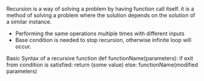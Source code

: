Recursion is a way of solving a problem by having function call itself. it is a method of solving a problem where the solution depends on the solution of a similar instance.
 - Performing the same operations multiple times with different inputs
 - Base condition is needed to stop recursion, otherwise infinite loop will occur.

Basic Syntax of a recursive function
def functionName(parameters):
    if exit from condition is satisfied:
        return (some value)
    else:
        functionName(modified parameters)